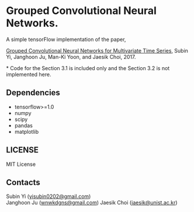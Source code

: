 # Grouped Convolutional Neural Networks. 

A simple tensorFlow implementation of the paper, 

[Grouped Convolutional Neural Networks for Multivariate Time Series](https://arxiv.org/pdf/1703.09938), Subin Yi, Janghoon Ju, Man-Ki Yoon, and Jaesik Choi, 2017.  

\* Code for the Section 3.1 is included only and the Section 3.2 is not implemented here.


## Dependencies
* tensorflow>=1.0  
* numpy  
* scipy  
* pandas
* matplotlib  


## LICENSE
MIT License


## Contacts
Subin Yi (yisubin0202@gmail.com)  
Janghoon Ju (wnwkdgns@gmail.com)
Jaesik Choi (jaesik@unist.ac.kr)
